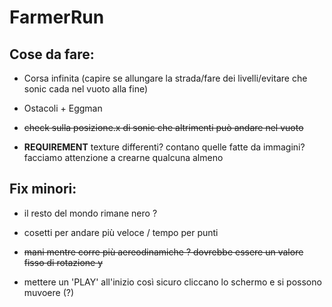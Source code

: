 # FarmerRun

## Cose da fare:

- Corsa infinita (capire se allungare la strada/fare dei livelli/evitare che sonic cada nel vuoto alla fine)

- Ostacoli + Eggman

- ~~check sulla posizione.x di sonic che altrimenti può andare nel vuoto~~

- **REQUIREMENT** texture differenti? contano quelle fatte da immagini? facciamo attenzione a crearne qualcuna almeno

## Fix minori:

- il resto del mondo rimane nero ? 

- cosetti per andare più veloce / tempo per punti 

- ~~mani mentre corre più aereodinamiche ? dovrebbe essere un valore fisso di rotazione y~~

- mettere un 'PLAY' all'inizio così sicuro cliccano lo schermo e si possono muvoere (?)
